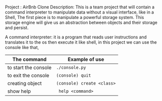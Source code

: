 Project : AirBnb Clone
Description: 
This is a team project that will contain a command interpreter to manipulate data without a visual interface, like in a Shell, The first piece is to manipulate a powerful storage system. This storage engine will give us an abstraction between objects and their storage and persist.

A command interpreter:
it is a program that reads user instructions and  translates it to the os then execute it like shell, in this project we can use the console like that,


The command | Example of use
------- | -------
to start the console | ```./console.py```
to exit the console | ```(console) quit```
creating object | ```(console) create <class>```
show  help | ``` help <command>```